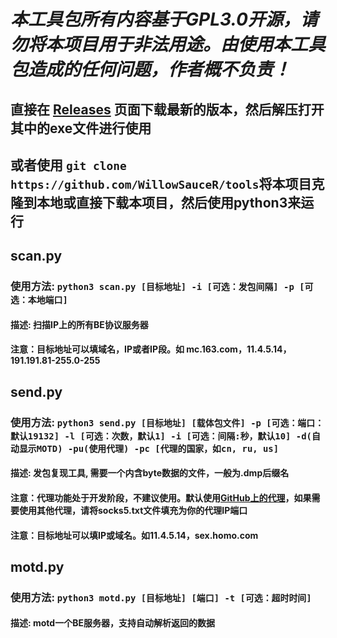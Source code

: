 # ***本工具包所有内容基于GPL3.0开源，请勿将本项目用于非法用途。由使用本工具包造成的任何问题，作者概不负责！***

## 直接在 [Releases](https://github.com/WillowSauceR/tools/releases/latest) 页面下载最新的版本，然后解压打开其中的exe文件进行使用

## 或者使用 `git clone https://github.com/WillowSauceR/tools`将本项目克隆到本地或直接下载本项目，然后使用python3来运行

## scan.py

### 使用方法: `python3 scan.py [目标地址] -i [可选：发包间隔] -p [可选：本地端口]`

#### 描述: 扫描IP上的所有BE协议服务器

#### 注意：目标地址可以填域名，IP或者IP段。如 mc.163.com，11.4.5.14，191.191.81-255.0-255

## send.py

### 使用方法: `python3 send.py [目标地址] [载体包文件] -p [可选：端口：默认19132] -l [可选：次数，默认1] -i [可选：间隔:秒，默认10] -d(自动显示MOTD) -pu(使用代理) -pc [代理的国家，如cn, ru, us]`

#### 描述: 发包复现工具, 需要一个内含byte数据的文件，一般为.dmp后缀名

#### 注意：代理功能处于开发阶段，不建议使用。默认使用[GitHub上的代理](https://github.com/ShiftyTR/Proxy-List)，如果需要使用其他代理，请将socks5.txt文件填充为你的代理IP端口

#### 注意：目标地址可以填IP或域名。如11.4.5.14，sex.homo.com

## motd.py

### 使用方法: `python3 motd.py [目标地址] [端口] -t [可选：超时时间]`

#### 描述: motd一个BE服务器，支持自动解析返回的数据
